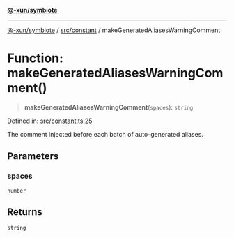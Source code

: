 [**@-xun/symbiote**](../../../README.md)

***

[@-xun/symbiote](../../../README.md) / [src/constant](../README.md) / makeGeneratedAliasesWarningComment

# Function: makeGeneratedAliasesWarningComment()

> **makeGeneratedAliasesWarningComment**(`spaces`): `string`

Defined in: [src/constant.ts:25](https://github.com/Xunnamius/symbiote/blob/69d7b76e5696ff589285094e16ec41aa92317af3/src/constant.ts#L25)

The comment injected before each batch of auto-generated aliases.

## Parameters

### spaces

`number`

## Returns

`string`
